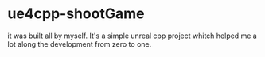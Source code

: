 # ue4cpp-shootGame
it was built all by myself. It's a simple unreal cpp project whitch helped me a lot along the development from zero to one.
